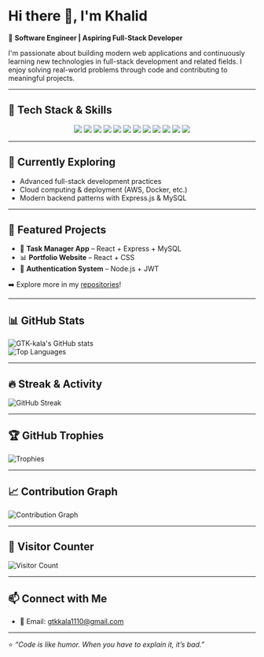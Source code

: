 # Hi there 👋, I'm Khalid  

🚀 **Software Engineer | Aspiring Full-Stack Developer**  

I'm passionate about building modern web applications and continuously learning new technologies in full-stack development and related fields. I enjoy solving real-world problems through code and contributing to meaningful projects.  

---

## 🔧 Tech Stack & Skills

<p align="center">
  <img src="https://img.shields.io/badge/HTML5-E34F26?style=for-the-badge&logo=html5&logoColor=white" />
  <img src="https://img.shields.io/badge/CSS3-1572B6?style=for-the-badge&logo=css3&logoColor=white" />
  <img src="https://img.shields.io/badge/JavaScript-F7DF1E?style=for-the-badge&logo=javascript&logoColor=black" />
  <img src="https://img.shields.io/badge/React-20232A?style=for-the-badge&logo=react&logoColor=61DAFB" />
  <img src="https://img.shields.io/badge/Node.js-43853D?style=for-the-badge&logo=node.js&logoColor=white" />
  <img src="https://img.shields.io/badge/Express.js-404D59?style=for-the-badge" />
  <img src="https://img.shields.io/badge/MySQL-005C84?style=for-the-badge&logo=mysql&logoColor=white" />
  <img src="https://img.shields.io/badge/MongoDB-4EA94B?style=for-the-badge&logo=mongodb&logoColor=white" />
  <img src="https://img.shields.io/badge/Git-F05032?style=for-the-badge&logo=git&logoColor=white" />
  <img src="https://img.shields.io/badge/GitHub-100000?style=for-the-badge&logo=github&logoColor=white" />
  <img src="https://img.shields.io/badge/Postman-FF6C37?style=for-the-badge&logo=postman&logoColor=white" />
  <img src="https://img.shields.io/badge/VSCode-007ACC?style=for-the-badge&logo=visual-studio-code&logoColor=white" />
</p>

---

## 🌱 Currently Exploring  
- Advanced full-stack development practices  
- Cloud computing & deployment (AWS, Docker, etc.)  
- Modern backend patterns with Express.js & MySQL  

---

## 📂 Featured Projects  
- 📝 **Task Manager App** – React + Express + MySQL  
- 📊 **Portfolio Website** – React + CSS  
- 🔐 **Authentication System** – Node.js + JWT  

➡️ Explore more in my [repositories](https://github.com/GTK-kala?tab=repositories)!  

---

## 📊 GitHub Stats  
![GTK-kala's GitHub stats](https://github-readme-stats.vercel.app/api?username=GTK-kala&show_icons=true&theme=radical)  
![Top Languages](https://github-readme-stats.vercel.app/api/top-langs/?username=GTK-kala&layout=compact&theme=radical)  

---

## 🔥 Streak & Activity  
![GitHub Streak](https://streak-stats.demolab.com?user=GTK-kala&theme=radical)  

---

## 🏆 GitHub Trophies  
![Trophies](https://github-profile-trophy.vercel.app/?username=GTK-kala&theme=radical&no-frame=true&margin-w=5&margin-h=5)  

---

## 📈 Contribution Graph  
![Contribution Graph](https://github-readme-activity-graph.vercel.app/graph?username=GTK-kala&theme=radical)  

---

## 👀 Visitor Counter  
![Visitor Count](https://komarev.com/ghpvc/?username=GTK-kala&style=for-the-badge)  

---

## 📫 Connect with Me   
- 📧 Email: gtkkala1110@gmail.com  

---

⭐️ _“Code is like humor. When you have to explain it, it’s bad.”_  
 
